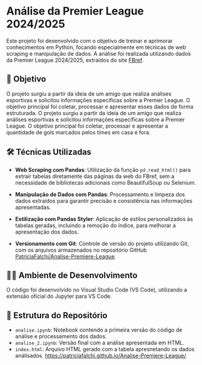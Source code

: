 # Análise da Premier League 2024/2025

Este projeto foi desenvolvido com o objetivo de treinar e aprimorar conhecimentos em Python, focando especialmente em técnicas de web scraping e manipulação de dados. A análise foi realizada utilizando dados da Premier League 2024/2025, extraídos do site [FBref](https://fbref.com).

## 🧠 Objetivo

O projeto surgiu a partir da ideia de um amigo que realiza análises esportivas e solicitou informações específicas sobre a Premier League. O objetivo principal foi coletar, processar e apresentar esses dados de forma estruturada.
O projeto surgiu a partir da ideia de um amigo que realiza análises esportivas e solicitou informações específicas sobre a Premier League. O objetivo principal foi coletar, processar e apresentar a quantidade de gols marcados pelos times em casa e fora.


## 🛠️ Técnicas Utilizadas

- **Web Scraping com Pandas**: Utilização da função `pd.read_html()` para extrair tabelas diretamente das páginas da web do FBref, sem a necessidade de bibliotecas adicionais como BeautifulSoup ou Selenium.

- **Manipulação de Dados com Pandas**: Processamento e limpeza dos dados extraídos para garantir precisão e consistência nas informações apresentadas.

- **Estilização com Pandas Styler**: Aplicação de estilos personalizados às tabelas geradas, incluindo a remoção do índice, para melhorar a apresentação dos dados.

- **Versionamento com Git**: Controle de versão do projeto utilizando Git, com os arquivos armazenados no repositório GitHub [PatriciaFalchi/Analise-Premiere-League](https://github.com/PatriciaFalchi/Analise-Premiere-League).

## 🧑‍💻 Ambiente de Desenvolvimento

O código foi desenvolvido no Visual Studio Code (VS Code), utilizando a extensão oficial do Jupyter para VS Code.

## 📁 Estrutura do Repositório

- `analise.ipynb`: Notebook contendo a primeira versão do código de análise e processamento dos dados.
- `analise_2.ipynb`: Versão final com a análise apresentada em HTML.
- `index.html`: Arquivo HTML gerado com a tabela apresnetando os dados análisados. https://patriciafalchi.github.io/Analise-Premiere-League/
